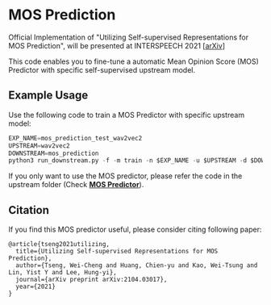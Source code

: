 # MOS Prediction

Official Implementation of "Utilizing Self-supervised Representations for MOS Prediction", will be presented at INTERSPEECH 2021 [[arXiv](https://arxiv.org/abs/2104.03017)]

This code enables you to fine-tune a automatic Mean Opinion Score (MOS) Predictor with specific self-supervised upstream model.

## Example Usage
Use the following code to train a MOS Predictor with specific upstream model:
```python
EXP_NAME=mos_prediction_test_wav2vec2
UPSTREAM=wav2vec2
DOWNSTREAM=mos_prediction
python3 run_downstream.py -f -m train -n $EXP_NAME -u $UPSTREAM -d $DOWNSTREAM -o "config.downstream_expert.datarc.save_dir='result/downstream/${EXP_NAME}'"
```
If you only want to use the MOS predictor, please refer the code in the upstream folder (Check [**MOS Predictor**](../../upstream/mos_prediction)).

## Citation

If you find this MOS predictor useful, please consider citing following paper:
```
@article{tseng2021utilizing,
  title={Utilizing Self-supervised Representations for MOS Prediction},
  author={Tseng, Wei-Cheng and Huang, Chien-yu and Kao, Wei-Tsung and Lin, Yist Y and Lee, Hung-yi},
  journal={arXiv preprint arXiv:2104.03017},
  year={2021}
}
```
